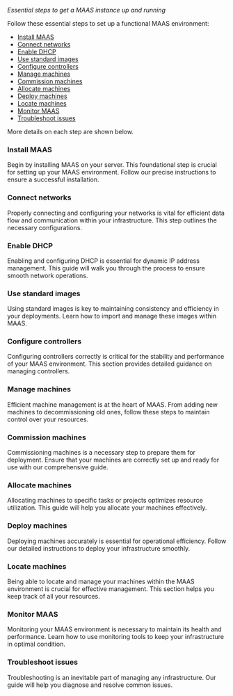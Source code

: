 *Essential steps to get a MAAS instance up and running*

Follow these essential steps to set up a functional MAAS environment:

- [Install MAAS](https://maas.io/docs/how-to-install-maas)
- [Connect networks](https://maas.io/docs/how-to-connect-maas-networks)
- [Enable DHCP](https://maas.io/docs/how-to-enable-dhcp)
- [Use standard images](https://maas.io/docs/how-to-use-standard-images)
- [Configure controllers](https://maas.io/docs/how-to-configure-controllers)
- [Manage machines](https://maas.io/docs/how-to-manage-machines)
- [Commission machines](https://maas.io/docs/how-to-commission-machines-with-maas)
- [Allocate machines](https://maas.io/docs/how-to-allocate-machines-with-maas)
- [Deploy machines](https://maas.io/docs/how-to-deploy-machines-with-maas)
- [Locate machines](https://maas.io/docs/how-to-locate-machines)
- [Monitor MAAS](https://maas.io/docs/how-to-monitor-maas)
- [Troubleshoot issues](https://maas.io/docs/how-to-troubleshoot-common-issues)

More details on each step are shown below.

### Install MAAS

Begin by installing MAAS on your server. This foundational step is crucial for setting up your MAAS environment. Follow our precise instructions to ensure a successful installation.

### Connect networks

Properly connecting and configuring your networks is vital for efficient data flow and communication within your infrastructure. This step outlines the necessary configurations.

### Enable DHCP

Enabling and configuring DHCP is essential for dynamic IP address management. This guide will walk you through the process to ensure smooth network operations.

### Use standard images

Using standard images is key to maintaining consistency and efficiency in your deployments. Learn how to import and manage these images within MAAS.

### Configure controllers

Configuring controllers correctly is critical for the stability and performance of your MAAS environment. This section provides detailed guidance on managing controllers.

### Manage machines

Efficient machine management is at the heart of MAAS. From adding new machines to decommissioning old ones, follow these steps to maintain control over your resources.

### Commission machines

Commissioning machines is a necessary step to prepare them for deployment. Ensure that your machines are correctly set up and ready for use with our comprehensive guide.

### Allocate machines

Allocating machines to specific tasks or projects optimizes resource utilization. This guide will help you allocate your machines effectively.

### Deploy machines

Deploying machines accurately is essential for operational efficiency. Follow our detailed instructions to deploy your infrastructure smoothly.

### Locate machines

Being able to locate and manage your machines within the MAAS environment is crucial for effective management. This section helps you keep track of all your resources.

### Monitor MAAS

Monitoring your MAAS environment is necessary to maintain its health and performance. Learn how to use monitoring tools to keep your infrastructure in optimal condition.

### Troubleshoot issues

Troubleshooting is an inevitable part of managing any infrastructure. Our guide will help you diagnose and resolve common issues.
